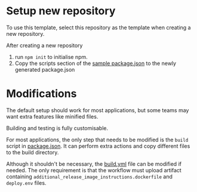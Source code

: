 # Setup new repository
To use this template, select this repository as the template when creating a new repository.

After creating a new repository
1. run `npm init` to initialise npm.
2. Copy the scripts section of the [sample package.json](https://github.com/caseware/eks-distributor-template/blob/master/sample-package.json#L6-L9) 
to the newly generated package.json

# Modifications
The default setup should work for most applications, but some teams may want extra features like
minified files.

Building and testing is fully customisable. 

For most applications, the only step that needs to be modified is the `build` script in
[package.json](./sample-package.json). It can perform extra actions and copy different files
to the build directory.

Although it shouldn't be necessary, the [build.yml](.github/workflows/build.yml) file can be
modified if needed. The only requirement is that the workflow must upload artifact containing
`additional_release_image_instructions.dockerfile` and `deploy.env` files.



